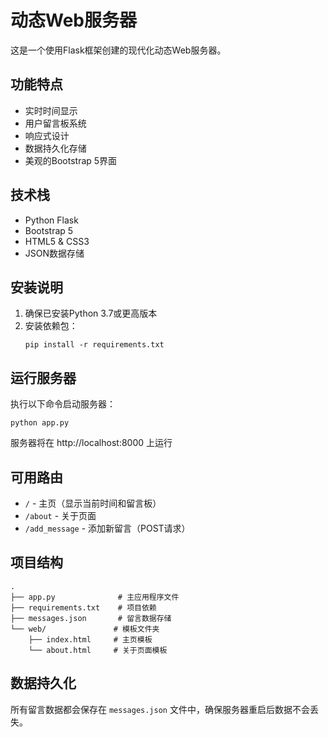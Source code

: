 # 动态Web服务器

这是一个使用Flask框架创建的现代化动态Web服务器。

## 功能特点

- 实时时间显示
- 用户留言板系统
- 响应式设计
- 数据持久化存储
- 美观的Bootstrap 5界面

## 技术栈

- Python Flask
- Bootstrap 5
- HTML5 & CSS3
- JSON数据存储

## 安装说明

1. 确保已安装Python 3.7或更高版本
2. 安装依赖包：
   ```
   pip install -r requirements.txt
   ```

## 运行服务器

执行以下命令启动服务器：
```
python app.py
```

服务器将在 http://localhost:8000 上运行

## 可用路由

- `/` - 主页（显示当前时间和留言板）
- `/about` - 关于页面
- `/add_message` - 添加新留言（POST请求）

## 项目结构

```
.
├── app.py              # 主应用程序文件
├── requirements.txt    # 项目依赖
├── messages.json       # 留言数据存储
└── web/               # 模板文件夹
    ├── index.html     # 主页模板
    └── about.html     # 关于页面模板
```

## 数据持久化

所有留言数据都会保存在 `messages.json` 文件中，确保服务器重启后数据不会丢失。 